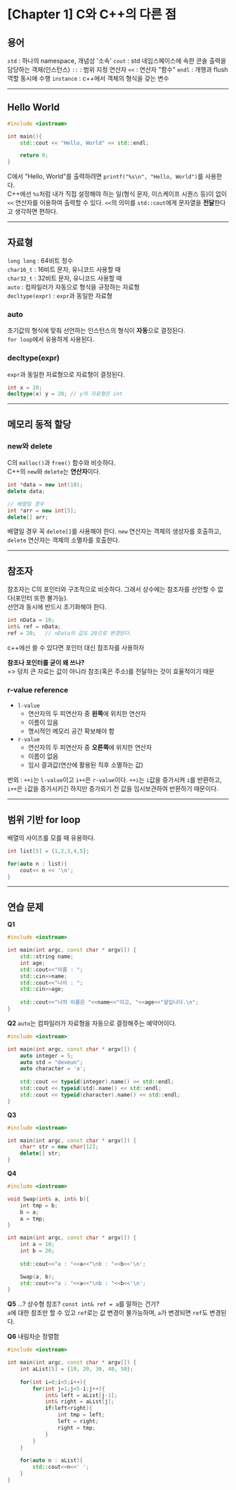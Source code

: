 # [Chapter 1] C와 C++의 다른 점

## 용어
`std` : 하나의 namespace, 개념상 '소속'
`cout` : std 네임스페이스에 속한 콘솔 출력을 담당하는 객체(인스턴스)
`::` : 범위 지정 연산자
`<<` : 연산자 "함수"
`endl` : 개행과 flush 역할 동시에 수행
`instance` : c++에서 객체의 형식을 갖는 변수
* * *
## Hello World
```c++
#include <iostream>

int main(){
    std::cout << "Hello, World" << std::endl;

    return 0;
}
```
C에서 "Hello, World"를 출력하려면 `printf("%s\n", "Hello, World")`를 사용한다.   
C++에선 `%s`처럼 내가 직접 설정해야 하는 일(형식 문자, 이스케이프 시퀀스 등)이 없이 `<<` 연산자를 이용하여 출력할 수 있다. `<<`의 의미를 `std::cout`에게 문자열을 **전달**한다고 생각하면 편하다.   
* * *
## 자료형
`long long` : 64비트 정수   
`char16_t` : 16비트 문자, 유니코드 사용할 때    
`char32_t` : 32비트 문자, 유니코드 사용할 때   
`auto` : 컴파일러가 자동으로 형식을 규정하는 자료형   
`decltype(expr)` : `expr`과 동일한 자료형   
### auto
초기값의 형식에 맞춰 선언하는 인스턴스의 형식이 **자동**으로 결정된다.    
`for loop`에서 유용하게 사용된다.   
### decltype(expr)
`expr`과 동일한 자료형으로 자료형이 결정된다.
```c++
int x = 10;
decltype(x) y = 20; // y의 자료형은 int
```
* * *
## 메모리 동적 할당
### new와 delete
C의 `malloc()`과 `free()` 함수와 비슷하다.    
C++의 `new`와 `delete`는 **연산자**이다.   
```c++
int *data = new int(10);
delete data;

// 배열일 경우
int *arr = new int[5];
delete[] arr;
```
배열일 경우 꼭 `delete[]`를 사용해야 한다.
`new` 연산자는 객체의 생성자를 호출하고, `delete` 연산자는 객체의 소멸자를 호출한다.   
* * *
## 참조자
참조자는 C의 포인터와 구조적으로 비슷하다. 그래서 상수에는 참조자를 선언할 수 없다(포인터 또한 불가능).   
선언과 동시에 반드시 초기화해야 한다.   
```c++
int nData = 10;
int& ref = nData;
ref = 20;   // nData의 값도 20으로 변경된다.
```
c++에선 쓸 수 있다면 포인터 대신 참조자를 사용하자   

**참조나 포인터를 굳이 왜 쓰나?**   
=> 덩치 큰 자료는 값이 아니라 참조(혹은 주소)를 전달하는 것이 효율적이기 때문   
### r-value reference
* `l-value`
    + 연산자의 두 피연산자 중 **왼쪽**에 위치한 연산자
    + 이름이 있음
    + 명시적인 메모리 공간 확보해야 함
* `r-value`
    + 연산자의 두 피연산자 중 **오른쪽**에 위치한 연산자
    + 이름이 없음
    + 임시 결과값(연산에 활용된 직후 소멸하는 값)   

번외 : `++i`는 `l-value`이고 `i++`은 `r-value`이다. `++i`는 `i`값을 증가시켜 `i`를 반환하고, `i++`은 `i`값을 증가시키긴 하지만 증가되기 전 값을 임시보관하여 반환하기 때문이다.
* * *
## 범위 기반 for loop
배열의 사이즈를 모를 때 유용하다.
```c++
int list[5] = {1,2,3,4,5};

for(auto n : list){
    cout<< n << '\n';
}
```
* * *
## 연습 문제
**Q1**
```c++
#include <iostream>

int main(int argc, const char * argv[]) {
    std::string name;
    int age;
    std::cout<<"이름 : ";
    std::cin>>name;
    std::cout<<"나이 : ";
    std::cin>>age;
    
    std::cout<<"나의 이름은 "<<name<<"이고, "<<age<<"살입니다.\n";
}
```
**Q2**
`auto`는 컴파일러가 자료형을 자동으로 결정해주는 예약어이다.
```c++
#include <iostream>

int main(int argc, const char * argv[]) {
    auto integer = 5;
    auto std = "deveun";
    auto character = 'a';
    
    std::cout << typeid(integer).name() << std::endl;
    std::cout << typeid(std).name() << std::endl;
    std::cout << typeid(character).name() << std::endl;
}
```
**Q3**
```c++
#include <iostream>

int main(int argc, const char * argv[]) {
    char* str = new char[12];
    delete[] str;
}
```
**Q4**
```c++
#include <iostream>

void Swap(int& a, int& b){
    int tmp = b;
    b = a;
    a = tmp;
}

int main(int argc, const char * argv[]) {
    int a = 10;
    int b = 20;
    
    std::cout<<"a : "<<a<<"\nb : "<<b<<'\n';

    Swap(a, b);
    std::cout<<"a : "<<a<<"\nb : "<<b<<'\n';
}
```
**Q5**
...? 상수형 참조? `const int& ref = a`를 말하는 건가?   
`a`에 대한 참조만 할 수 있고 `ref`로는 값 변경이 불가능하며, `a`가 변경되면 `ref`도 변경된다.   

**Q6**
내림차순 정렬함
```c++
#include <iostream>

int main(int argc, const char * argv[]) {
    int aList[5] = {10, 20, 30, 40, 50};
    
    for(int i=0;i<5;i++){
        for(int j=1;j<5-i;j++){
            int& left = aList[j-1];
            int& right = aList[j];
            if(left<right){
                int tmp = left;
                left = right;
                right = tmp;
            }
        }
    }
    
    for(auto n : aList){
        std::cout<<n<<' ';
    }
}
```